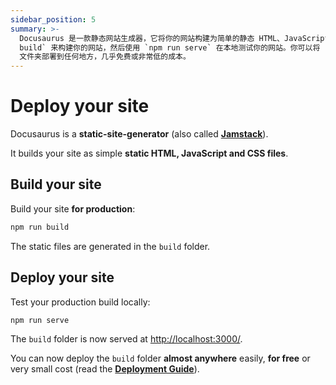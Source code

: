 ```yaml
---
sidebar_position: 5
summary: >-
  Docusaurus 是一款静态网站生成器，它将你的网站构建为简单的静态 HTML、JavaScript和 CSS 文件。你可以使用 `npm run
  build` 来构建你的网站，然后使用 `npm run serve` 在本地测试你的网站。你可以将 `build`
  文件夹部署到任何地方，几乎免费或非常低的成本。
---
```


# Deploy your site

Docusaurus is a **static-site-generator** (also called **[Jamstack](https://jamstack.org/)**).

It builds your site as simple **static HTML, JavaScript and CSS files**.

## Build your site

Build your site **for production**:

```bash
npm run build
```

The static files are generated in the `build` folder.

## Deploy your site

Test your production build locally:

```bash
npm run serve
```

The `build` folder is now served at [http://localhost:3000/](http://localhost:3000/).

You can now deploy the `build` folder **almost anywhere** easily, **for free** or very small cost (read the **[Deployment Guide](https://docusaurus.io/docs/deployment)**).
